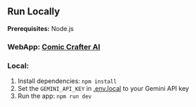 ## Run Locally

**Prerequisites:**  Node.js

### WebApp: [Comic Crafter AI](https://aistudio.google.com/apps/drive/14T0WnZz9X9HKvWx_6BjwBk34CcXOFtI5?showPreview=true&showAssistant=true)

### Local:

1. Install dependencies:
   `npm install`
2. Set the `GEMINI_API_KEY` in [.env.local](.env.local) to your Gemini API key
3. Run the app:
   `npm run dev`
